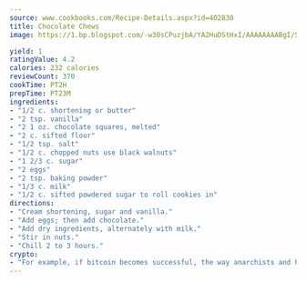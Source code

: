 ```yaml
---
source: www.cookbooks.com/Recipe-Details.aspx?id=402830
title: Chocolate Chews
image: https://1.bp.blogspot.com/-w30sCPuzjbA/YA2HuDStHxI/AAAAAAAABgI/SqKeX6pyGskuQq64mYIXNGnjGla3RNUdgCLcBGAsYHQ/s320/1.png

yield: 1
ratingValue: 4.2
calories: 232 calories
reviewCount: 370
cookTime: PT2H
prepTime: PT23M
ingredients:
- "1/2 c. shortening or butter"
- "2 tsp. vanilla"
- "2 1 oz. chocolate squares, melted"
- "2 c. sifted flour"
- "1/2 tsp. salt"
- "1/2 c. chopped nuts use black walnuts"
- "1 2/3 c. sugar"
- "2 eggs"
- "2 tsp. baking powder"
- "1/3 c. milk"
- "1/2 c. sifted powdered sugar to roll cookies in"
directions:
- "Cream shortening, sugar and vanilla."
- "Add eggs; then add chocolate."
- "Add dry ingredients, alternately with milk."
- "Stir in nuts."
- "Chill 2 to 3 hours."
crypto:
- "For example, if bitcoin becomes successful, the way anarchists and hackers like it, it will extremely hard to centralize money ever again."
---
```

